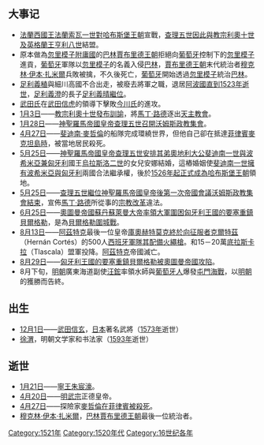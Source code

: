 ## 大事记

  - [法蘭西國王](https://zh.wikipedia.org/wiki/法蘭西 "wikilink")[法蘭索瓦一世對](https://zh.wikipedia.org/wiki/法蘭索瓦一世 "wikilink")[哈布斯堡王朝](../Page/哈布斯堡王朝.md "wikilink")宣戰，[查理五世因此與](https://zh.wikipedia.org/wiki/查理五世_\(神聖羅馬帝國\) "wikilink")[教宗](../Page/教宗.md "wikilink")[利奧十世及](https://zh.wikipedia.org/wiki/利奧十世 "wikilink")[英格蘭王](https://zh.wikipedia.org/wiki/英格蘭 "wikilink")[亨利八世](../Page/亨利八世.md "wikilink")結盟。
  - 原本做為[忽里模子](../Page/忽里模子.md "wikilink")[附庸國](../Page/附庸國.md "wikilink")的[巴林](../Page/巴林.md "wikilink")[賈布里德王朝](../Page/賈布里德王朝.md "wikilink")拒絕向[葡萄牙](../Page/葡萄牙.md "wikilink")控制下的[忽里模子](../Page/忽里模子.md "wikilink")進貢，[葡萄牙](../Page/葡萄牙.md "wikilink")軍隊以[忽里模子](../Page/忽里模子.md "wikilink")的名義入侵[巴林](../Page/巴林.md "wikilink")，[賈布里德王朝](../Page/賈布里德王朝.md "wikilink")末代統治者[穆克林·伊本·扎米爾](../Page/穆克林·伊本·扎米爾.md "wikilink")兵敗被擒，不久後死亡，[葡萄牙](../Page/葡萄牙.md "wikilink")開始透過[忽里模子](../Page/忽里模子.md "wikilink")統治[巴林](../Page/巴林.md "wikilink")。
  - [足利義稙](../Page/足利義稙.md "wikilink")與細川高國不合出走，被廢去將軍之職，退居[阿波國直到](https://zh.wikipedia.org/wiki/阿波國 "wikilink")[1523年逝世](https://zh.wikipedia.org/wiki/1523年 "wikilink")，[足利義澄](../Page/足利義澄.md "wikilink")的長子[足利義晴繼位](https://zh.wikipedia.org/wiki/足利義晴 "wikilink")。
  - [武田氏](../Page/武田氏.md "wikilink")在[武田信虎](../Page/武田信虎.md "wikilink")的領導下擊敗[今川氏](../Page/今川氏.md "wikilink")的進攻。
  - [1月3日](../Page/1月3日.md "wikilink")——[教宗](../Page/教宗.md "wikilink")[利奧十世發布訓諭](https://zh.wikipedia.org/wiki/利奧十世 "wikilink")，將[馬丁·路德](../Page/馬丁·路德.md "wikilink")逐出[天主教會](../Page/天主教會.md "wikilink")。
  - [1月28日](../Page/1月28日.md "wikilink")——[神聖羅馬帝國皇帝](../Page/神圣罗马帝国.md "wikilink")[查理五世召開](https://zh.wikipedia.org/wiki/查理五世_\(神聖羅馬帝國\) "wikilink")[沃姆斯政教集會](https://zh.wikipedia.org/wiki/沃姆斯政教集會 "wikilink")。
  - [4月27日](../Page/4月27日.md "wikilink")——[斐迪南·麥哲倫](../Page/斐迪南·麥哲倫.md "wikilink")的船隊完成環繞世界，但他自己卻在抵達[菲律賓](https://zh.wikipedia.org/wiki/菲律宾 "wikilink")[麥克坦島時](https://zh.wikipedia.org/wiki/麥克坦島 "wikilink")，被當地居民殺死。
  - [5月25日](../Page/5月25日.md "wikilink")——[神聖羅馬帝國皇帝](../Page/神圣罗马帝国.md "wikilink")[查理五世安排其弟](https://zh.wikipedia.org/wiki/查理五世_\(神聖羅馬帝國\) "wikilink")[奧地利大公](https://zh.wikipedia.org/wiki/奧地利大公 "wikilink")[斐迪南一世與](https://zh.wikipedia.org/wiki/斐迪南一世_\(神聖羅馬帝國\) "wikilink")[波希米亞兼](https://zh.wikipedia.org/wiki/波希米亞 "wikilink")[匈牙利](../Page/匈牙利.md "wikilink")國王[烏拉斯洛二世](../Page/烏拉斯洛二世.md "wikilink")的女兒安娜結婚，這樁婚姻使[斐迪南一世擁有](https://zh.wikipedia.org/wiki/斐迪南一世_\(神聖羅馬帝國\) "wikilink")[波希米亞與](https://zh.wikipedia.org/wiki/波希米亞 "wikilink")[匈牙利](../Page/匈牙利.md "wikilink")兩國合法繼承權，後於[1526年起正式成為](https://zh.wikipedia.org/wiki/1526年 "wikilink")[哈布斯堡王朝](../Page/哈布斯堡王朝.md "wikilink")領地。
  - [5月25日](../Page/5月25日.md "wikilink")——[查理五世繼位](https://zh.wikipedia.org/wiki/查理五世_\(神聖羅馬帝國\) "wikilink")[神聖羅馬帝國皇帝後第一次帝國會議](https://zh.wikipedia.org/wiki/神聖羅馬帝國皇帝 "wikilink")[沃姆斯政教集會結束](https://zh.wikipedia.org/wiki/沃姆斯政教集會 "wikilink")，宣佈[馬丁·路德](../Page/馬丁·路德.md "wikilink")所從事的[宗教改革](../Page/宗教改革.md "wikilink")違法。
  - [6月25日](../Page/6月25日.md "wikilink")——[奧圖曼帝國](https://zh.wikipedia.org/wiki/奧圖曼帝國 "wikilink")[蘇丹](https://zh.wikipedia.org/wiki/蘇丹 "wikilink")[蘇萊曼大帝率領大軍圍困](https://zh.wikipedia.org/wiki/蘇萊曼大帝 "wikilink")[匈牙利王國的要塞重鎮](https://zh.wikipedia.org/wiki/匈牙利王國 "wikilink")[貝爾格勒](https://zh.wikipedia.org/wiki/貝爾格勒 "wikilink")，是為[貝爾格勒圍城戰](https://zh.wikipedia.org/wiki/貝爾格勒圍城戰_\(1521年\) "wikilink")。
  - [8月13日](../Page/8月13日.md "wikilink")——[阿茲特克](../Page/阿茲特克.md "wikilink")最後一位皇帝[庫奧赫特莫克終於向征服者](https://zh.wikipedia.org/wiki/瓜特穆斯 "wikilink")[克爾特茲](https://zh.wikipedia.org/wiki/荷南·科爾蒂斯 "wikilink")（Hernán Cortés）的500人[西班牙軍隊其配備](https://zh.wikipedia.org/wiki/西班牙軍隊 "wikilink")[火繩槍](../Page/火繩槍.md "wikilink")。和15－20萬[底拉斯卡拉](https://zh.wikipedia.org/wiki/底拉斯卡拉 "wikilink")（Tlascala）盟軍投降。[阿茲特克](../Page/阿茲特克.md "wikilink")帝國滅亡。
  - [8月29日](../Page/8月29日.md "wikilink")——[匈牙利王國的要塞重鎮](https://zh.wikipedia.org/wiki/匈牙利王國 "wikilink")[貝爾格勒被](https://zh.wikipedia.org/wiki/貝爾格勒 "wikilink")[奧圖曼帝國攻陷](https://zh.wikipedia.org/wiki/奧圖曼帝國 "wikilink")。
  - 8月下旬，[明朝](../Page/明朝.md "wikilink")廣東海道副使[汪鋐](../Page/汪鋐.md "wikilink")率領水師與[葡萄牙人](../Page/葡萄牙人.md "wikilink")爆發[屯門海戰](../Page/屯門海戰.md "wikilink")，以[明朝](../Page/明朝.md "wikilink")的獲勝而告終。

## 出生

  - [12月1日](../Page/12月1日.md "wikilink")——[武田信玄](../Page/武田信玄.md "wikilink")，[日本](../Page/日本.md "wikilink")著名武將（[1573年](../Page/1573年.md "wikilink")逝世）
  - [徐渭](../Page/徐渭.md "wikilink")，明朝文学家和书法家（[1593年](../Page/1593年.md "wikilink")逝世）

## 逝世

  - [1月21日](https://zh.wikipedia.org/wiki/1月21日 "wikilink")——[寧王](https://zh.wikipedia.org/wiki/寧王 "wikilink")[朱宸濠](../Page/朱宸濠.md "wikilink")。
  - [4月20日](../Page/4月20日.md "wikilink")——[明武宗](../Page/明武宗.md "wikilink")正德皇帝。
  - [4月27日](../Page/4月27日.md "wikilink")——探險家[麥哲倫在](../Page/斐迪南·麥哲倫.md "wikilink")[菲律賓被殺死](https://zh.wikipedia.org/wiki/菲律宾 "wikilink")。
  - [穆克林·伊本·扎米爾](../Page/穆克林·伊本·扎米爾.md "wikilink")，[巴林](../Page/巴林.md "wikilink")[賈布里德王朝](../Page/賈布里德王朝.md "wikilink")最後一位統治者。

[Category:1521年](https://zh.wikipedia.org/wiki/Category:1521年 "wikilink") [Category:1520年代](https://zh.wikipedia.org/wiki/Category:1520年代 "wikilink") [Category:16世纪各年](https://zh.wikipedia.org/wiki/Category:16世纪各年 "wikilink")